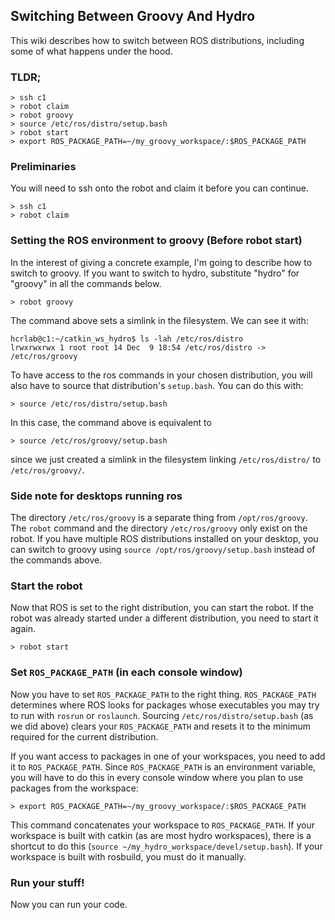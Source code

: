 ## Switching Between Groovy And Hydro
This wiki describes how to switch between ROS distributions, including some of
what happens under the hood. 

### TLDR;
```
> ssh c1
> robot claim
> robot groovy
> source /etc/ros/distro/setup.bash
> robot start
> export ROS_PACKAGE_PATH=~/my_groovy_workspace/:$ROS_PACKAGE_PATH
```

### Preliminaries
You will need to ssh onto the robot and claim it before you can continue.
```
> ssh c1
> robot claim
```

### Setting the ROS environment to groovy (Before robot start)
In the interest of giving a concrete example, I'm going to describe how to switch to groovy.
If you want to switch to hydro, substitute "hydro" for "groovy" in all the commands below.
```
> robot groovy
```
The command above sets a simlink in the filesystem. We can see it with:
```
hcrlab@c1:~/catkin_ws_hydro$ ls -lah /etc/ros/distro
lrwxrwxrwx 1 root root 14 Dec  9 18:54 /etc/ros/distro -> /etc/ros/groovy
```
To have access to the ros commands in your chosen distribution, you will also have to source that distribution's `setup.bash`. You can do this with:
```
> source /etc/ros/distro/setup.bash
```
In this case, the command above is equivalent to 
```
> source /etc/ros/groovy/setup.bash
```
since we just created a simlink in the filesystem linking `/etc/ros/distro/` to `/etc/ros/groovy/`.

### Side note for desktops running ros
The directory `/etc/ros/groovy` is a separate thing from `/opt/ros/groovy`. The `robot` command and the directory `/etc/ros/groovy` only exist on the robot. If you have multiple ROS distributions installed on your desktop, you can switch to groovy using `source /opt/ros/groovy/setup.bash` instead of the commands above.


### Start the robot
Now that ROS is set to the right distribution, you can start the robot. If the robot was already started
under a different distribution, you need to start it again.
```
> robot start
```

### Set `ROS_PACKAGE_PATH` (in each console window)

Now you have to set `ROS_PACKAGE_PATH` to the right thing. `ROS_PACKAGE_PATH` determines where ROS looks for packages
whose executables you may try to run with `rosrun` or `roslaunch`. Sourcing `/etc/ros/distro/setup.bash` (as we did above)
clears your `ROS_PACKAGE_PATH` and resets it to the minimum required for the current distribution. 

If you want access to packages in one of your workspaces, you need to add it to `ROS_PACKAGE_PATH`.
Since `ROS_PACKAGE_PATH` is an environment variable, you will have to do this in every console window where you 
plan to use packages from the workspace:
```
> export ROS_PACKAGE_PATH=~/my_groovy_workspace/:$ROS_PACKAGE_PATH
```
This command concatenates your workspace to `ROS_PACKAGE_PATH`. If your workspace is built with catkin 
(as are most hydro workspaces), there is a shortcut to do this (`source ~/my_hydro_workspace/devel/setup.bash`). 
If your workspace is built with rosbuild, you must do it manually.

### Run your stuff!
Now you can run your code.

